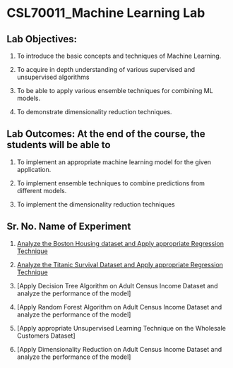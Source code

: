 
# CSL70011_Machine Learning Lab

## Lab Objectives:
1. To introduce the basic concepts and techniques of Machine Learning.

2. To acquire in depth understanding of various supervised and unsupervised algorithms

3. To be able to apply various ensemble techniques for combining ML models.

4. To demonstrate dimensionality reduction techniques.

## Lab Outcomes: At the end of the course, the students will be able to
1. To implement an appropriate machine learning model for the given application.

2. To implement ensemble techniques to combine predictions from different models.

3. To implement the dimensionality reduction techniques

## Sr. No.	Name of Experiment

1.	[Analyze the Boston Housing dataset and Apply appropriate Regression Technique](https://github.com/manasias22/ML-Lab/tree/main/Experiment_01)

2.	[Analyze the Titanic Survival Dataset and Apply appropriate Regression Technique](https://github.com/manasias22/ML-Lab/tree/main/Experiment_02)

3.	[Apply Decision Tree Algorithm on Adult Census Income Dataset and analyze the performance of the model]

4.	[Apply Random Forest Algorithm on Adult Census Income Dataset and analyze the performance of the model]

5.	[Apply appropriate Unsupervised Learning Technique on the Wholesale Customers Dataset]

6.	[Apply Dimensionality Reduction on Adult Census Income Dataset and analyze the performance of the model] 
